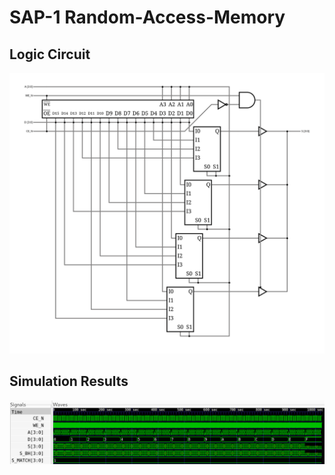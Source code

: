 # SAP-1 Random-Access-Memory

## Logic Circuit
<img src="./doc/circuit.svg">

## Simulation Results
<img src="./doc/wave.svg">

